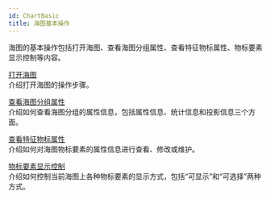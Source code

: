 ```yaml
---
id: ChartBasic
title: 海图基本操作
---
```

海图的基本操作包括打开海图、查看海图分组属性、查看特征物标属性、物标要素显示控制等内容。

[打开海图](OpenChart)  
介绍打开海图的操作步骤。

[查看海图分组属性](ChartGroup_Property)  
介绍如何查看海图分组的属性信息，包括属性信息、统计信息和投影信息三个方面。

[查看特征物标属性](Chart_Property)  
介绍如何对海图物标要素的属性信息进行查看、修改或维护。

[物标要素显示控制](ChartFeatureControl)  
介绍如何控制当前海图上各种物标要素的显示方式，包括“可显示”和“可选择”两种方式。
